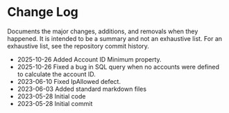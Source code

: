 # Change Log

Documents the major changes, additions, and removals when they happened.  It is intended to be a summary and not an exhaustive list.  For an exhaustive list, see the repository commit history.

- 2025-10-26 Added Account ID Minimum property.
- 2025-10-26 Fixed a bug in SQL query when no accounts were defined to calculate the account ID.
- 2023-06-10 Fixed IpAllowed defect.
- 2023-06-03 Added standard markdown files
- 2023-05-28 Initial code
- 2023-05-28 Initial commit
